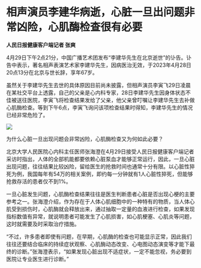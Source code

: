# 相声演员李建华病逝，心脏一旦出问题非常凶险，心肌酶检查很有必要

**人民日报健康客户端记者 张爽**

4月29日下午2点21分，中国广播艺术团发布“李建华先生在北京逝世”的讣告。讣告中表示，著名相声表演艺术家李建华先生，因病医治无效，于2023年4月28日20点13分在北京与世长辞，享年67岁。

虽然关于李建华先生去世的具体原因目前尚未披露，但相声演员李寅飞29日凌晨在某社交平台上透露，自己的父亲是心内科专家，28日李建华先生因身体状态不佳被送往医院，李寅飞将检查结果发给了父亲，他父亲曾叮嘱让李建华先生去补做心肌酶检查。等到下午6点，李寅飞询问该项检查结果时得知，李建华先生的情况已经非常危险了。

![](https://inews.gtimg.com/newsapp_bt/0/15786738545/1000)

为什么心脏一旦出现问题会非常凶险，心肌酶检查又为何如此必要？

北京大学人民医院心内科主任医师张海澄在4月29日接受人民日报健康客户端记者采访时指出，人体的全部机能都要依赖心脏泵血才能够正常运行，因此，一旦心脏出现问题，往往结果比较凶险，留给医生的抢救时间也通常十分有限。以心脏性猝死为例，我国每年有54万的相关案例，即约每一分钟就有1人心脏性猝死，但能够抢救存活的患者仅不到1%。

一旦心脏发生问题，心肌酶检查结果往往是医生判断患者心脏是否出现心梗的主要参考之一。张海澄介绍，作为存在于人体心肌细胞中的一种特有的物质，当人体心肌受到损伤时，心肌酶就会释放出来，通过抽取一定量的血液进行检查，如果发现指标数值有异常，就说明患者可能发生了心肌损害，如心肌梗塞、心肌炎等问题，这时就需要及时采取治疗措施。

“不过，许多患者即使有问题，在早期，心肌酶的检查也可能显示正常，因此我们往往还要结合临床的持续症状观察、心肌酶动态改变、心电图动态演变等才能下最终的诊断。”张海澄表示，“如果发现心脏出现不适症状，一定不能忽视，务必要到医院让专业医生进行诊断。”


